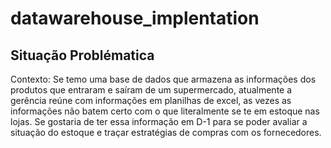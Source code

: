 # datawarehouse_implentation
## Situação Problématica

Contexto:
Se temo uma base de dados que armazena as informações dos produtos que entraram e saíram de um supermercado, atualmente a gerência reúne com informações em planilhas de excel, as vezes as informações não batem certo
com o que literalmente se te em estoque nas lojas. 
Se gostaria de ter essa informação em D-1 para se poder avaliar a situação do estoque e traçar estratégias de compras com os fornecedores.


